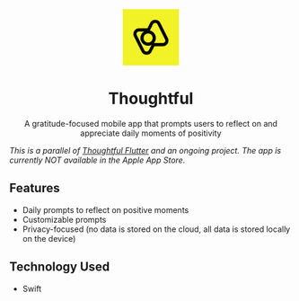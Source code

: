 <div align="center">
<img src="./docs/icon.png" width="100" style="" alt="Thoughtful Logo">

<h1>Thoughtful</h1>

<p>
A gratitude-focused mobile app that prompts users to reflect on and appreciate daily moments of positivity
</p>
</div>

*This is a parallel of [Thoughtful Flutter](https://github.com/nabilridhwan/Thoughtful) and an ongoing project. The app is currently NOT available in the Apple App Store.*


## Features
- Daily prompts to reflect on positive moments
- Customizable prompts
- Privacy-focused (no data is stored on the cloud, all data is stored locally on the device)

## Technology Used
- Swift
